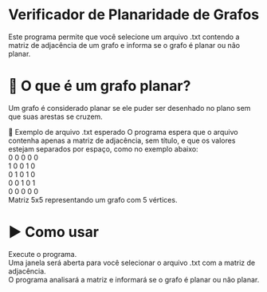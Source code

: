 # Verificador de Planaridade de Grafos
Este programa permite que você selecione um arquivo .txt contendo a matriz de adjacência de um grafo e informa se o grafo é planar ou não planar.

# 📌 O que é um grafo planar?
Um grafo é considerado planar se ele puder ser desenhado no plano sem que suas arestas se cruzem.

📁 Exemplo de arquivo .txt esperado
O programa espera que o arquivo contenha apenas a matriz de adjacência, sem título, e que os valores estejam separados por espaço, como no exemplo abaixo:                                                       
0 0 0 0 0  
1 0 0 1 0  
0 1 0 1 0  
0 0 1 0 1  
0 0 0 0 0  
Matriz 5x5 representando um grafo com 5 vértices.                 

# ▶️ Como usar
Execute o programa.                                                                                                                                                                                              
Uma janela será aberta para você selecionar o arquivo .txt com a matriz de adjacência.                                                                                                                           
O programa analisará a matriz e informará se o grafo é planar ou não planar.                                                                                                                                      
